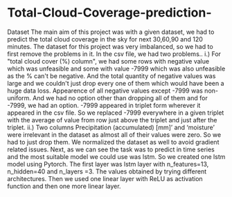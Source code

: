 # Total-Cloud-Coverage-prediction-
<h>Dataset</h>
The main aim of this project was with a given dataset, we had to predict the total cloud coverage in the sky for next 30,60,90 and 120 minutes. The dataset for this project was very imbalanced, so we had to first remove the problems in it.
In the csv file, we had two problems.. 
i.) For "total cloud cover (%) column", we had some rows with negative value which was unfeasible and some with value -7999 which was also unfeasible as the % can't be negative. And the total quantity of negative values was large and we couldn't just drop every one of them which would have been a huge data loss. Appearence of all negative values except -7999 was non-uniform. And we had no option other than dropping all of them and for -7999, we had an option. -7999 appeared in triplet form wherever it appeared in the csv file. So we replaced -7999 everywhere in a given triplet with the average of value from row just above the triplet and just after the triplet.
ii.) Two columns Precipitation (accumulated) [mm]’ and ‘moisture’ were irrelevant in the dataset as almost all of their values were zero. So we had to just drop them.
We normalized the dataset as well to avoid gradient related issues.
Next, as we can see the task was to predict in time series and the most suitable model we could use was lstm. So we created one lstm model using Pytorch.
The first layer was lstm layer with n_features=13, n_hidden=40 and n_layers =3. The values obtained by trying different architectures. Then we used one linear layer with ReLU as activation function and then one more linear layer.
